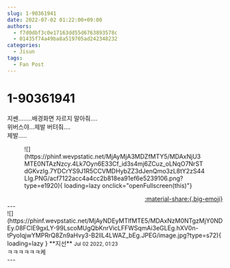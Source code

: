 ```yaml
---
slug: 1-90361941
date: 2022-07-02 01:22:00+09:00
authors:
  - f7d0dbf3c0e17163dd55d6763893578c
  - 01435f74a49ba8a519705ad242348232
categories:
  - Jisun
tags:
  - Fan Post
---
```


# 1-90361941

<div class="post-container" markdown="1">
<div class="content-container md-sidebar__scrollwrap" markdown="1">

지쎈........배경화면 자르지 말아줘....<br>위버스야...제발 버텨줘....<br>제발.....
<figure markdown="1">
![](https://phinf.wevpstatic.net/MjAyMjA3MDZfMTY5/MDAxNjU3MTE0NTAzNzcy.4Lk7Oyn6E33Cf_id3s4mj6ZCuz_oLNqO7NrSTdGKvzIg.7YDCrYS9J1R5CCVMDHybZZ3dJenQmo3zL8tY2zS44LIg.PNG/acf7122acc4a4cc2b818ea91ef6e5239106.png?type=e1920){ loading=lazy onclick="openFullscreen(this)"}
</figure>


</div>
</div>

<div style="text-align: right;" markdown="1">
<a href="https://weverse.io/fromis9/fanpost/1-90361941" style="text-align: right;">:material-share:{.big-emoji}</a>
</div>
---

<div class="comments-container md-sidebar__scrollwrap" markdown="1">
<div class="comment" markdown="1">
<div class='id-container' markdown="1">
![](https://phinf.wevpstatic.net/MjAyNDEyMTlfMTE5/MDAxNzM0NTgzMjY0NDEy.08FClE9gxLY-99LscoMUgQbKnrVicLFFWSqmAi3eGLEg.hXV0n-tPyoIqjwYMPRrQ8Zn9aHvy3-B2llL4LWAZ_bEg.JPEG/image.jpg?type=s72){ loading=lazy }
**<span class="artist">지선</span>** <small>Jul 02 2022, 01:23</small><br>
</div>
<div class='comment-body' markdown="1">
ㅋㅋㅋㅋㅋㅋ케
</div>
</div>
</div>
---
